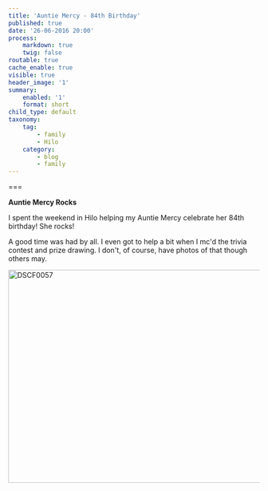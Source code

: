 ```yaml
---
title: 'Auntie Mercy - 84th Birthday'
published: true
date: '26-06-2016 20:00'
process:
    markdown: true
    twig: false
routable: true
cache_enable: true
visible: true
header_image: '1'
summary:
    enabled: '1'
    format: short
child_type: default
taxonomy:
    tag:
        - family
        - Hilo
    category:
        - blog
        - family
---
```



===

**Auntie Mercy Rocks**

I spent the weekend in Hilo helping my Auntie Mercy celebrate her 84th birthday! She rocks!

A good time was had by all. I even got to help a bit when I mc'd the trivia contest and prize drawing. I don't, of course, have photos of that though others may.

<a data-flickr-embed="true" data-context="true"  href="https://www.flickr.com/photos/mgps-bob/27829377512/in/dateposted-public/" title="DSCF0057"><img src="https://c1.staticflickr.com/8/7381/27829377512_e39c390219_z.jpg" width="640" height="427" alt="DSCF0057"></a><script async src="//embedr.flickr.com/assets/client-code.js" charset="utf-8"></script>
